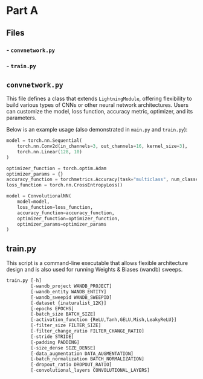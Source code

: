 # Part A

## Files
### - `convnetwork.py`
### - `train.py`

## `convnetwork.py`
This file defines a class that extends `LightningModule`, offering flexibility to build various types of CNNs or other neural network architectures. Users can customize the model, loss function, accuracy metric, optimizer, and its parameters.

Below is an example usage (also demonstrated in `main.py` and `train.py`):

```python
model = torch.nn.Sequential(
    torch.nn.Conv2d(in_channels=3, out_channels=16, kernel_size=3),
    torch.nn.Linear(128, 10)
)

optimizer_function = torch.optim.Adam
optimizer_params = {}
accuracy_function = torchmetrics.Accuracy(task="multiclass", num_classes=10)
loss_function = torch.nn.CrossEntropyLoss()

model = ConvolutionalNN(
    model=model,
    loss_function=loss_function,
    accuracy_function=accuracy_function,
    optimizer_function=optimizer_function,
    optimizer_params=optimizer_params
)
```
## train.py
This script is a command-line executable that allows flexible architecture design and is also used for running Weights & Biases (wandb) sweeps.
```python
train.py [-h] 
         [-wandb_project WANDB_PROJECT] 
         [-wandb_entity WANDB_ENTITY] 
         [-wandb_sweepid WANDB_SWEEPID] 
         [-dataset {inaturalist_12K}] 
         [-epochs EPOCHS] 
         [-batch_size BATCH_SIZE] 
         [-activation_function {ReLU,Tanh,GELU,Mish,LeakyReLU}] 
         [-filter_size FILTER_SIZE] 
         [-filter_change_ratio FILTER_CHANGE_RATIO] 
         [-stride STRIDE] 
         [-padding PADDING] 
         [-size_dense SIZE_DENSE] 
         [-data_augmentation DATA_AUGMENTATION] 
         [-batch_normalization BATCH_NORMALIZATION] 
         [-dropout_ratio DROPOUT_RATIO] 
         [-convolutional_layers CONVOLUTIONAL_LAYERS]
```

